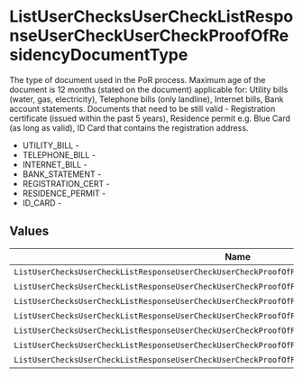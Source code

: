 # ListUserChecksUserCheckListResponseUserCheckUserCheckProofOfResidencyDocumentType

The type of document used in the PoR process. Maximum age of the document is 12 months (stated on the document) applicable for: Utility bills (water, gas, electricity), Telephone bills (only landline), Internet bills, Bank account statements. Documents that need to be still valid - Registration certificate (issued within the past 5 years), Residence permit e.g. Blue Card (as long as valid), ID Card that contains the registration address.
* UTILITY_BILL - 
* TELEPHONE_BILL - 
* INTERNET_BILL - 
* BANK_STATEMENT - 
* REGISTRATION_CERT - 
* RESIDENCE_PERMIT - 
* ID_CARD - 


## Values

| Name                                                                                                | Value                                                                                               |
| --------------------------------------------------------------------------------------------------- | --------------------------------------------------------------------------------------------------- |
| `ListUserChecksUserCheckListResponseUserCheckUserCheckProofOfResidencyDocumentTypeUtilityBill`      | UTILITY_BILL                                                                                        |
| `ListUserChecksUserCheckListResponseUserCheckUserCheckProofOfResidencyDocumentTypeTelephoneBill`    | TELEPHONE_BILL                                                                                      |
| `ListUserChecksUserCheckListResponseUserCheckUserCheckProofOfResidencyDocumentTypeInternetBill`     | INTERNET_BILL                                                                                       |
| `ListUserChecksUserCheckListResponseUserCheckUserCheckProofOfResidencyDocumentTypeBankStatement`    | BANK_STATEMENT                                                                                      |
| `ListUserChecksUserCheckListResponseUserCheckUserCheckProofOfResidencyDocumentTypeRegistrationCert` | REGISTRATION_CERT                                                                                   |
| `ListUserChecksUserCheckListResponseUserCheckUserCheckProofOfResidencyDocumentTypeResidencePermit`  | RESIDENCE_PERMIT                                                                                    |
| `ListUserChecksUserCheckListResponseUserCheckUserCheckProofOfResidencyDocumentTypeIDCard`           | ID_CARD                                                                                             |